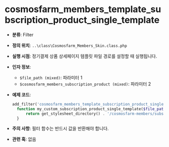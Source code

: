 # cosmosfarm_members_template_subscription_product_single_template

- **분류**: Filter
- **정의 위치**: `..\class\Cosmosfarm_Members_Skin.class.php`
- **실행 시점**: 정기결제 상품 상세페이지 템플릿 파일 경로를 설정할 때 실행됩니다.
- **인자 정보**:
  - `$file_path (mixed)`: 파라미터 1
  - `$cosmosfarm_members_subscription_product (mixed)`: 파라미터 2
- **예제 코드**:

  ```php
  add_filter('cosmosfarm_members_template_subscription_product_single_template', 'my_custom_subscription_product_single_template');
    function my_custom_subscription_product_single_template($file_path) {
        return get_stylesheet_directory() . '/cosmosfarm-members/subscription-product-single-template.php';
    }
  ```

- **주의 사항**: 필터 함수는 반드시 값을 반환해야 합니다.
- **관련 훅**: 없음
